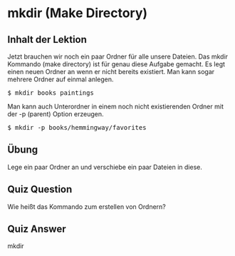 # mkdir (Make Directory)

## Inhalt der Lektion

Jetzt brauchen wir noch ein paar Ordner für alle unsere Dateien. Das mkdir Kommando (make directory) ist für genau diese Aufgabe gemacht. Es legt einen neuen Ordner an wenn er nicht bereits existiert. Man kann sogar mehrere Ordner auf einmal anlegen.

<pre>$ mkdir books paintings</pre>

Man kann auch Unterordner in einem noch nicht existierenden Ordner mit der -p (parent) Option erzeugen.

<pre>$ mkdir -p books/hemmingway/favorites</pre>

## Übung

Lege ein paar Ordner an und verschiebe ein paar Dateien in diese.

## Quiz Question

Wie heißt das Kommando zum erstellen von Ordnern?

## Quiz Answer

mkdir
